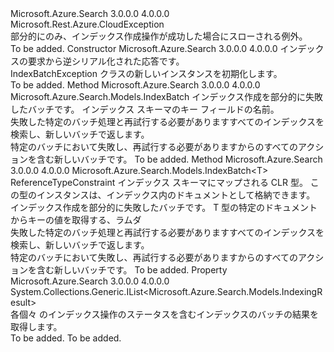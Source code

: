 <Type Name="IndexBatchException" FullName="Microsoft.Azure.Search.IndexBatchException">
  <TypeSignature Language="C#" Value="public class IndexBatchException : Microsoft.Rest.Azure.CloudException" />
  <TypeSignature Language="ILAsm" Value=".class public auto ansi beforefieldinit IndexBatchException extends Microsoft.Rest.Azure.CloudException" />
  <TypeSignature Language="DocId" Value="T:Microsoft.Azure.Search.IndexBatchException" />
  <TypeSignature Language="VB.NET" Value="Public Class IndexBatchException&#xA;Inherits CloudException" />
  <TypeSignature Language="F#" Value="type IndexBatchException = class&#xA;    inherit CloudException" />
  <AssemblyInfo>
    <AssemblyName>Microsoft.Azure.Search</AssemblyName>
    <AssemblyVersion>3.0.0.0</AssemblyVersion>
    <AssemblyVersion>4.0.0.0</AssemblyVersion>
  </AssemblyInfo>
  <Base>
    <BaseTypeName>Microsoft.Rest.Azure.CloudException</BaseTypeName>
  </Base>
  <Interfaces />
  <Docs>
    <summary>
            部分的にのみ、インデックス作成操作が成功した場合にスローされる例外。
            </summary>
    <remarks>To be added.</remarks>
  </Docs>
  <Members>
    <Member MemberName=".ctor">
      <MemberSignature Language="C#" Value="public IndexBatchException (Microsoft.Azure.Search.Models.DocumentIndexResult documentIndexResult);" />
      <MemberSignature Language="ILAsm" Value=".method public hidebysig specialname rtspecialname instance void .ctor(class Microsoft.Azure.Search.Models.DocumentIndexResult documentIndexResult) cil managed" />
      <MemberSignature Language="DocId" Value="M:Microsoft.Azure.Search.IndexBatchException.#ctor(Microsoft.Azure.Search.Models.DocumentIndexResult)" />
      <MemberSignature Language="F#" Value="new Microsoft.Azure.Search.IndexBatchException : Microsoft.Azure.Search.Models.DocumentIndexResult -&gt; Microsoft.Azure.Search.IndexBatchException" Usage="new Microsoft.Azure.Search.IndexBatchException documentIndexResult" />
      <MemberType>Constructor</MemberType>
      <AssemblyInfo>
        <AssemblyName>Microsoft.Azure.Search</AssemblyName>
        <AssemblyVersion>3.0.0.0</AssemblyVersion>
        <AssemblyVersion>4.0.0.0</AssemblyVersion>
      </AssemblyInfo>
      <Parameters>
        <Parameter Name="documentIndexResult" Type="Microsoft.Azure.Search.Models.DocumentIndexResult" />
      </Parameters>
      <Docs>
        <param name="documentIndexResult">インデックスの要求から逆シリアル化された応答です。</param>
        <summary>
            IndexBatchException クラスの新しいインスタンスを初期化します。
            </summary>
        <remarks>To be added.</remarks>
      </Docs>
    </Member>
    <Member MemberName="FindFailedActionsToRetry">
      <MemberSignature Language="C#" Value="public Microsoft.Azure.Search.Models.IndexBatch FindFailedActionsToRetry (Microsoft.Azure.Search.Models.IndexBatch originalBatch, string keyFieldName);" />
      <MemberSignature Language="ILAsm" Value=".method public hidebysig instance class Microsoft.Azure.Search.Models.IndexBatch FindFailedActionsToRetry(class Microsoft.Azure.Search.Models.IndexBatch originalBatch, string keyFieldName) cil managed" />
      <MemberSignature Language="DocId" Value="M:Microsoft.Azure.Search.IndexBatchException.FindFailedActionsToRetry(Microsoft.Azure.Search.Models.IndexBatch,System.String)" />
      <MemberSignature Language="VB.NET" Value="Public Function FindFailedActionsToRetry (originalBatch As IndexBatch, keyFieldName As String) As IndexBatch" />
      <MemberSignature Language="F#" Value="member this.FindFailedActionsToRetry : Microsoft.Azure.Search.Models.IndexBatch * string -&gt; Microsoft.Azure.Search.Models.IndexBatch" Usage="indexBatchException.FindFailedActionsToRetry (originalBatch, keyFieldName)" />
      <MemberType>Method</MemberType>
      <AssemblyInfo>
        <AssemblyName>Microsoft.Azure.Search</AssemblyName>
        <AssemblyVersion>3.0.0.0</AssemblyVersion>
        <AssemblyVersion>4.0.0.0</AssemblyVersion>
      </AssemblyInfo>
      <ReturnValue>
        <ReturnType>Microsoft.Azure.Search.Models.IndexBatch</ReturnType>
      </ReturnValue>
      <Parameters>
        <Parameter Name="originalBatch" Type="Microsoft.Azure.Search.Models.IndexBatch" />
        <Parameter Name="keyFieldName" Type="System.String" />
      </Parameters>
      <Docs>
        <param name="originalBatch">インデックス作成を部分的に失敗したバッチです。</param>
        <param name="keyFieldName">インデックス スキーマのキー フィールドの名前。</param>
        <summary>
            失敗した特定のバッチ処理と再試行する必要がありますすべてのインデックスを検索し、新しいバッチで返します。
            </summary>
        <returns>
            特定のバッチにおいて失敗し、再試行する必要がありますからのすべてのアクションを含む新しいバッチです。
            </returns>
        <remarks>To be added.</remarks>
      </Docs>
    </Member>
    <Member MemberName="FindFailedActionsToRetry&lt;T&gt;">
      <MemberSignature Language="C#" Value="public Microsoft.Azure.Search.Models.IndexBatch&lt;T&gt; FindFailedActionsToRetry&lt;T&gt; (Microsoft.Azure.Search.Models.IndexBatch&lt;T&gt; originalBatch, Func&lt;T,string&gt; keySelector) where T : class;" />
      <MemberSignature Language="ILAsm" Value=".method public hidebysig instance class Microsoft.Azure.Search.Models.IndexBatch`1&lt;!!T&gt; FindFailedActionsToRetry&lt;class T&gt;(class Microsoft.Azure.Search.Models.IndexBatch`1&lt;!!T&gt; originalBatch, class System.Func`2&lt;!!T, string&gt; keySelector) cil managed" />
      <MemberSignature Language="DocId" Value="M:Microsoft.Azure.Search.IndexBatchException.FindFailedActionsToRetry``1(Microsoft.Azure.Search.Models.IndexBatch{``0},System.Func{``0,System.String})" />
      <MemberSignature Language="VB.NET" Value="Public Function FindFailedActionsToRetry(Of T As Class) (originalBatch As IndexBatch(Of T), keySelector As Func(Of T, String)) As IndexBatch(Of T)" />
      <MemberSignature Language="F#" Value="member this.FindFailedActionsToRetry : Microsoft.Azure.Search.Models.IndexBatch&lt;'T (requires 'T : null)&gt; * Func&lt;'T, string (requires 'T : null)&gt; -&gt; Microsoft.Azure.Search.Models.IndexBatch&lt;'T (requires 'T : null)&gt; (requires 'T : null)" Usage="indexBatchException.FindFailedActionsToRetry (originalBatch, keySelector)" />
      <MemberType>Method</MemberType>
      <AssemblyInfo>
        <AssemblyName>Microsoft.Azure.Search</AssemblyName>
        <AssemblyVersion>3.0.0.0</AssemblyVersion>
        <AssemblyVersion>4.0.0.0</AssemblyVersion>
      </AssemblyInfo>
      <ReturnValue>
        <ReturnType>Microsoft.Azure.Search.Models.IndexBatch&lt;T&gt;</ReturnType>
      </ReturnValue>
      <TypeParameters>
        <TypeParameter Name="T">
          <Constraints>
            <ParameterAttribute>ReferenceTypeConstraint</ParameterAttribute>
          </Constraints>
        </TypeParameter>
      </TypeParameters>
      <Parameters>
        <Parameter Name="originalBatch" Type="Microsoft.Azure.Search.Models.IndexBatch&lt;T&gt;" />
        <Parameter Name="keySelector" Type="System.Func&lt;T,System.String&gt;" />
      </Parameters>
      <Docs>
        <typeparam name="T">
            インデックス スキーマにマップされる CLR 型。 この型のインスタンスは、インデックス内のドキュメントとして格納できます。
            </typeparam>
        <param name="originalBatch">インデックス作成を部分的に失敗したバッチです。</param>
        <param name="keySelector">T 型の特定のドキュメントからキーの値を取得する、ラムダ</param>
        <summary>
            失敗した特定のバッチ処理と再試行する必要がありますすべてのインデックスを検索し、新しいバッチで返します。
            </summary>
        <returns>
            特定のバッチにおいて失敗し、再試行する必要がありますからのすべてのアクションを含む新しいバッチです。
            </returns>
        <remarks>To be added.</remarks>
      </Docs>
    </Member>
    <Member MemberName="IndexingResults">
      <MemberSignature Language="C#" Value="public System.Collections.Generic.IList&lt;Microsoft.Azure.Search.Models.IndexingResult&gt; IndexingResults { get; }" />
      <MemberSignature Language="ILAsm" Value=".property instance class System.Collections.Generic.IList`1&lt;class Microsoft.Azure.Search.Models.IndexingResult&gt; IndexingResults" />
      <MemberSignature Language="DocId" Value="P:Microsoft.Azure.Search.IndexBatchException.IndexingResults" />
      <MemberSignature Language="VB.NET" Value="Public ReadOnly Property IndexingResults As IList(Of IndexingResult)" />
      <MemberSignature Language="F#" Value="member this.IndexingResults : System.Collections.Generic.IList&lt;Microsoft.Azure.Search.Models.IndexingResult&gt;" Usage="Microsoft.Azure.Search.IndexBatchException.IndexingResults" />
      <MemberType>Property</MemberType>
      <AssemblyInfo>
        <AssemblyName>Microsoft.Azure.Search</AssemblyName>
        <AssemblyVersion>3.0.0.0</AssemblyVersion>
        <AssemblyVersion>4.0.0.0</AssemblyVersion>
      </AssemblyInfo>
      <ReturnValue>
        <ReturnType>System.Collections.Generic.IList&lt;Microsoft.Azure.Search.Models.IndexingResult&gt;</ReturnType>
      </ReturnValue>
      <Docs>
        <summary>
            各個々 のインデックス操作のステータスを含むインデックスのバッチの結果を取得します。
            </summary>
        <value>To be added.</value>
        <remarks>To be added.</remarks>
      </Docs>
    </Member>
  </Members>
</Type>